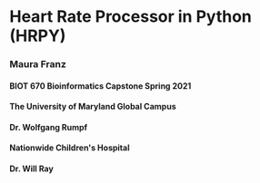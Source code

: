 # Heart Rate Processor in Python (HRPY)
### Maura Franz
#### BIOT 670 Bioinformatics Capstone Spring 2021
#### The University of Maryland Global Campus
#### Dr. Wolfgang Rumpf 
#### Nationwide Children's Hospital
#### Dr. Will Ray
